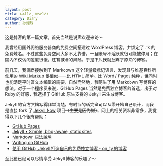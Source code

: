 ```yaml
---
layout: post
title: Hello, World!
category: Diary
author: 孙耀珠
---
```


这是博客的第一篇文章，首先当然是说声欢迎来访～

我曾经用国外网络服务器商的免费空间搭建过 WordPress 博客，并绑定了 .tk 的免费域名。不过这些免费空间大多不太靠谱，一旦账号不活跃就很可能被停用；在国内不仅访问速度很慢，还有被墙的风险。于是不久我就放弃了原来的博客。

前几天，我偶然接触到了 Markdown 这个轻量级标记语言，发现其与维基百科所使用的 [Wiki Markup](https://en.wikipedia.org/wiki/Help:Wiki_markup) 很相似——比 HTML 简单、比 Word / Pages 纯粹，但同时也能满足平时富文本编辑的需要。自然而然地，我萌生了用 Markdown 写博客的想法。对于一个程序员来说，GitHub Pages 当然是免费独立博客的首选，出于对 Ruby 的好感，我选择了 GitHub 原生支持的 Jekyll 来生成博客。

<!--more-->

Jekyll 的官方文档写得非常清楚，有时间的话完全可以从零开始自己设计，而我是直接 fork 了 [Jekyll Now](https://github.com/barryclark/jekyll-now) 项目<s>（主要是因为懒）</s>。网上的相关资料非常多，我觉得以下几个很有帮助：

- [GitHub Pages](https://pages.github.com)
- [Jekyll • Simple, blog-aware, static sites](https://jekyllrb.com)
- [Markdown 語法說明](http://markdown.tw)
- [Writing on GitHub](https://help.github.com/categories/writing-on-github/)
- [使用 GitHub, Jekyll 打造自己的免费独立博客 - on_1y 的博客](http://blog.csdn.net/on_1y/article/details/19259435)

至此便已经可以尽情享受 Jekyll 博客的乐趣了～
